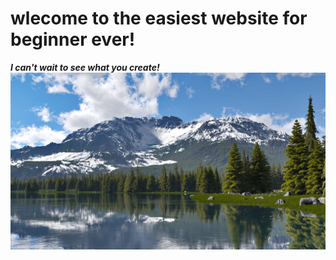 # wlecome to the easiest website for beginner ever!
***I can't wait to see what you create!***
![Philadelphia's Magic Gardens. This place was so cool!](https://github.com/Jeffhere/beginner_website/blob/master/1.jpg "Philadelphia's Magic Gardens")
